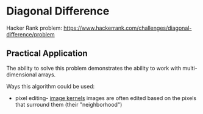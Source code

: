 # Diagonal Difference

Hacker Rank problem: https://www.hackerrank.com/challenges/diagonal-difference/problem

## Practical Application

The ability to solve this problem demonstrates the ability to work with multi-dimensional arrays. 

Ways this algorithm could be used: 
- pixel editing- [image kernels](http://setosa.io/ev/image-kernels/) images are often edited based on the pixels that surround them (their "neighborhood")
